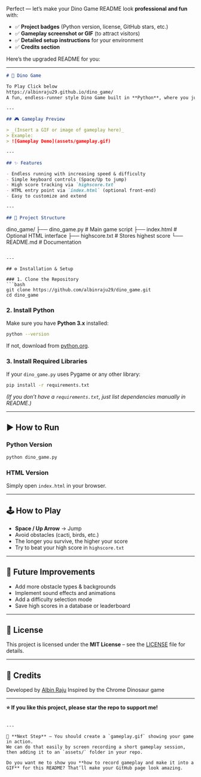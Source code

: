 Perfect — let’s make your Dino Game README look **professional and fun** with:

* ✅ **Project badges** (Python version, license, GitHub stars, etc.)
* ✅ **Gameplay screenshot or GIF** (to attract visitors)
* ✅ **Detailed setup instructions** for your environment
* ✅ **Credits section**

Here’s the upgraded README for you:

---

```markdown
# 🦖 Dino Game

To Play Click below
https://albinraju29.github.io/dino_game/
A fun, endless-runner style Dino Game built in **Python**, where you jump over obstacles to score points. Inspired by the classic Chrome offline dinosaur game!

---

## 🎮 Gameplay Preview

> _(Insert a GIF or image of gameplay here)_  
> Example:  
> ![Gameplay Demo](assets/gameplay.gif)

---

## ✨ Features

- Endless running with increasing speed & difficulty  
- Simple keyboard controls (Space/Up to jump)  
- High score tracking via `highscore.txt`  
- HTML entry point via `index.html` (optional front-end)  
- Easy to customize and extend  

---

## 📂 Project Structure

```

dino\_game/
├── dino\_game.py         # Main game script
├── index.html           # Optional HTML interface
├── highscore.txt        # Stores highest score
└── README.md            # Documentation

````

---

## ⚙️ Installation & Setup

### 1. Clone the Repository
```bash
git clone https://github.com/albinraju29/dino_game.git
cd dino_game
````

### 2. Install Python

Make sure you have **Python 3.x** installed:

```bash
python --version
```

If not, download from [python.org](https://www.python.org/downloads/).

### 3. Install Required Libraries

If your `dino_game.py` uses Pygame or any other library:

```bash
pip install -r requirements.txt
```

*(If you don’t have a `requirements.txt`, just list dependencies manually in README.)*

---

## ▶️ How to Run

### **Python Version**

```bash
python dino_game.py
```

### **HTML Version**

Simply open `index.html` in your browser.

---

## 🕹 How to Play

* **Space / Up Arrow** → Jump
* Avoid obstacles (cacti, birds, etc.)
* The longer you survive, the higher your score
* Try to beat your high score in `highscore.txt`

---

## 🚀 Future Improvements

* Add more obstacle types & backgrounds
* Implement sound effects and animations
* Add a difficulty selection mode
* Save high scores in a database or leaderboard

---

## 📜 License

This project is licensed under the **MIT License** – see the [LICENSE](LICENSE) file for details.

---

## 🙌 Credits

Developed by [Albin Raju](https://github.com/albinraju29)
Inspired by the Chrome Dinosaur game

---

**⭐ If you like this project, please star the repo to support me!**

```

---

📌 **Next Step** — You should create a `gameplay.gif` showing your game in action.  
We can do that easily by screen recording a short gameplay session, then adding it to an `assets/` folder in your repo.  

Do you want me to show you **how to record gameplay and make it into a GIF** for this README? That’ll make your GitHub page look amazing.
```
